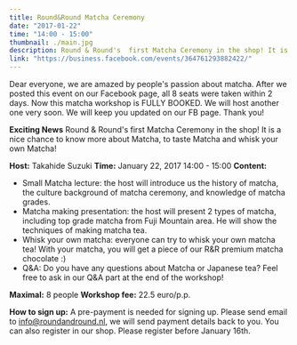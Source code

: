 ```yaml
---
title: Round&Round Matcha Ceremony
date: "2017-01-22"
time: "14:00 - 15:00"
thumbnail: ./main.jpg
description: Round & Round's  first Matcha Ceremony in the shop! It is a nice chance to know more about Matcha, to taste Matcha and whisk your own Matcha!
link: "https://business.facebook.com/events/364761293882422/"
---
```


Dear everyone, we are amazed by people's passion about matcha. After we posted this event on our Facebook page, all 8 seats were taken within 2 days. Now this matcha workshop is FULLY BOOKED. We will host another one very soon. We will keep you updated on our FB page. Thank you!

**Exciting News** Round & Round's  first Matcha Ceremony in the shop! It is a nice chance to know more about Matcha, to taste Matcha and whisk your own Matcha!

**Host:** Takahide Suzuki
**Time:** January 22, 2017   14:00 - 15:00
**Content:**
- Small Matcha lecture: the host will introduce us the history of matcha,  the culture background of matcha ceremony, and knowledge of matcha grades.
- Matcha making presentation:  the host will present 2 types of matcha, including top grade matcha from Fuji Mountain area. He will show the techniques of making matcha tea.
- Whisk your own matcha: everyone can try to whisk your own matcha tea! With your matcha, you will get a piece of our R&R premium matcha chocolate :)
- Q&A: Do you have any questions about Matcha or Japanese tea? Feel free to ask in our Q&A part at the end of the workshop!

**Maximal:** 8 people
**Workshop fee:** 22.5 euro/p.p.

**How to sign up:** A pre-payment is needed for signing up. Please send email to info@roundandround.nl, we will send payment details back to you. You can also register in our shop.
Please register before January 16th.
